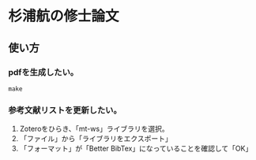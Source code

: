 # 杉浦航の修士論文

## 使い方

### pdfを生成したい。

```
make
```

### 参考文献リストを更新したい。

1. Zoteroをひらき、「mt-ws」ライブラリを選択。
2. 「ファイル」から「ライブラリをエクスポート」
3. 「フォーマット」が「Better BibTex」になっていることを確認して「OK」
